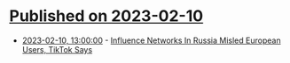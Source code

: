 # [Published on 2023-02-10](index.md)

* [2023-02-10, 13:00:00](https://tech.slashdot.org/story/23/02/10/0310200/influence-networks-in-russia-misled-european-users-tiktok-says?utm_source=rss1.0mainlinkanon&utm_medium=feed) - [Influence Networks In Russia Misled European Users, TikTok Says](https://tech.slashdot.org/story/23/02/10/0310200/influence-networks-in-russia-misled-european-users-tiktok-says?utm_source=rss1.0mainlinkanon&utm_medium=feed)
